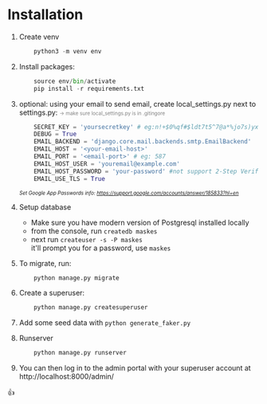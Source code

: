 # Installation
1. Create venv
    ```python
        python3 -m venv env
    ```
2. Install packages:
    ```python
        source env/bin/activate
        pip install -r requirements.txt
    ```
3. optional: using your email to send email, create local_settings.py next to settings.py:
    <font size="1" style="color:gray">-> make sure local_settings.py is in .gitingore</font>
    ```python
        SECRET_KEY = 'yoursecretkey' # eg:n!+$0%qf#$ldt7t5^7@a*%jo7s)yxe468av72z#hq)bx^+qu9d
        DEBUG = True
        EMAIL_BACKEND = 'django.core.mail.backends.smtp.EmailBackend'
        EMAIL_HOST = '<your-email-host>' 
        EMAIL_PORT = '<email-port>' # eg: 587
        EMAIL_HOST_USER = 'youremail@example.com'
        EMAIL_HOST_PASSWORD = 'your-password' #not support 2-Step Verification
        EMAIL_USE_TLS = True
    ```
    *<font size="1">Set Google App Passwords info: https://support.google.com/accounts/answer/185833?hl=en</font>*
    
4. Setup database
    * Make sure you have modern version of Postgresql installed locally
    * from the console, run `createdb maskes`
    * next run `createuser -s -P maskes`    
    it'll prompt you for a password, use `maskes`
5. To migrate, run:
    ```python
        python manage.py migrate
    ```
6. Create a superuser:
    ```python
        python manage.py createsuperuser
    ```
    
7. Add some seed data with `python generate_faker.py`
8. Runserver
    ```python
        python manage.py runserver
    ```
9. You can then log in to the admin portal with your superuser account at http://localhost:8000/admin/

:+1: